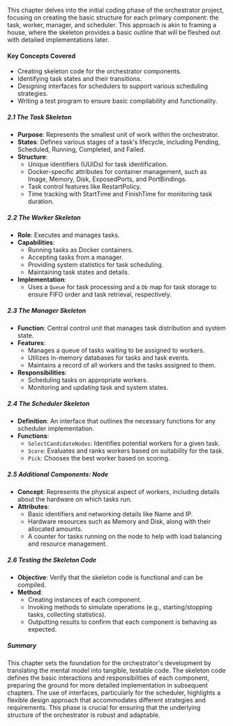 This chapter delves into the initial coding phase of the orchestrator project, focusing on creating the basic structure for each primary component: the task, worker, manager, and scheduler. This approach is akin to framing a house, where the skeleton provides a basic outline that will be fleshed out with detailed implementations later.
#### Key Concepts Covered
- Creating skeleton code for the orchestrator components.
- Identifying task states and their transitions.
- Designing interfaces for schedulers to support various scheduling strategies.
- Writing a test program to ensure basic compilability and functionality.
##### 2.1 The Task Skeleton
- **Purpose**: Represents the smallest unit of work within the orchestrator.
- **States**: Defines various stages of a task's lifecycle, including Pending, Scheduled, Running, Completed, and Failed.
- **Structure**:
  - Unique identifiers (UUIDs) for task identification.
  - Docker-specific attributes for container management, such as Image, Memory, Disk, ExposedPorts, and PortBindings.
  - Task control features like RestartPolicy.
  - Time tracking with StartTime and FinishTime for monitoring task duration.
##### 2.2 The Worker Skeleton
- **Role**: Executes and manages tasks.
- **Capabilities**:
  - Running tasks as Docker containers.
  - Accepting tasks from a manager.
  - Providing system statistics for task scheduling.
  - Maintaining task states and details.
- **Implementation**:
  - Uses a `Queue` for task processing and a `Db` map for task storage to ensure FIFO order and task retrieval, respectively.
##### 2.3 The Manager Skeleton
- **Function**: Central control unit that manages task distribution and system state.
- **Features**:
  - Manages a queue of tasks waiting to be assigned to workers.
  - Utilizes in-memory databases for tasks and task events.
  - Maintains a record of all workers and the tasks assigned to them.
- **Responsibilities**:
  - Scheduling tasks on appropriate workers.
  - Monitoring and updating task and system states.
##### 2.4 The Scheduler Skeleton
- **Definition**: An interface that outlines the necessary functions for any scheduler implementation.
- **Functions**:
  - `SelectCandidateNodes`: Identifies potential workers for a given task.
  - `Score`: Evaluates and ranks workers based on suitability for the task.
  - `Pick`: Chooses the best worker based on scoring.
##### 2.5 Additional Components: Node
- **Concept**: Represents the physical aspect of workers, including details about the hardware on which tasks run.
- **Attributes**:
  - Basic identifiers and networking details like Name and IP.
  - Hardware resources such as Memory and Disk, along with their allocated amounts.
  - A counter for tasks running on the node to help with load balancing and resource management.

##### 2.6 Testing the Skeleton Code

- **Objective**: Verify that the skeleton code is functional and can be compiled.
- **Method**:
  - Creating instances of each component.
  - Invoking methods to simulate operations (e.g., starting/stopping tasks, collecting statistics).
  - Outputting results to confirm that each component is behaving as expected.

##### Summary

This chapter sets the foundation for the orchestrator's development by translating the mental model into tangible, testable code. The skeleton code defines the basic interactions and responsibilities of each component, preparing the ground for more detailed implementation in subsequent chapters. The use of interfaces, particularly for the scheduler, highlights a flexible design approach that accommodates different strategies and requirements. This phase is crucial for ensuring that the underlying structure of the orchestrator is robust and adaptable.